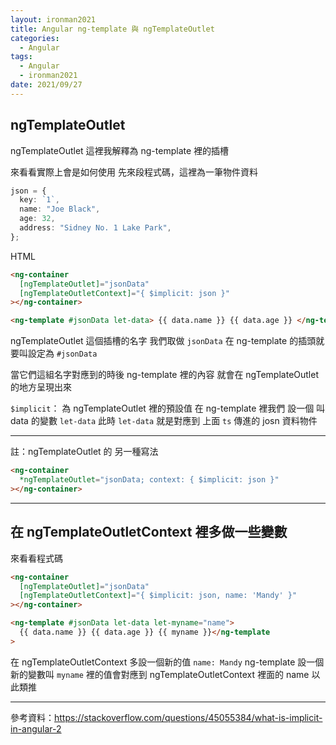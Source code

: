 ```yaml
---
layout: ironman2021
title: Angular ng-template 與 ngTemplateOutlet
categories:
  - Angular
tags:
  - Angular
  - ironman2021
date: 2021/09/27
---
```


## ngTemplateOutlet

ngTemplateOutlet 這裡我解釋為 ng-template 裡的插槽

來看看實際上會是如何使用
先來段程式碼，這裡為一筆物件資料

```ts
json = {
  key: `1`,
  name: "Joe Black",
  age: 32,
  address: "Sidney No. 1 Lake Park",
};
```

HTML

```html
<ng-container
  [ngTemplateOutlet]="jsonData"
  [ngTemplateOutletContext]="{ $implicit: json }"
></ng-container>

<ng-template #jsonData let-data> {{ data.name }} {{ data.age }} </ng-template>
```

ngTemplateOutlet 這個插槽的名字 我們取做 `jsonData`
在 ng-template 的插頭就要叫設定為 `#jsonData`

當它們這組名字對應到的時後 ng-template 裡的內容 就會在 ngTemplateOutlet 的地方呈現出來

`$implicit`： 為 ngTemplateOutlet 裡的預設值
在 ng-template 裡我們 設一個 叫 data 的變數 `let-data`
此時 `let-data` 就是對應到 上面 `ts` 傳進的 josn 資料物件

---

註：ngTemplateOutlet 的 另一種寫法

```html
<ng-container
  *ngTemplateOutlet="jsonData; context: { $implicit: json }"
></ng-container>
```

---

## 在 ngTemplateOutletContext 裡多做一些變數

來看看程式碼

```html
<ng-container
  [ngTemplateOutlet]="jsonData"
  [ngTemplateOutletContext]="{ $implicit: json, name: 'Mandy' }"
></ng-container>

<ng-template #jsonData let-data let-myname="name">
  {{ data.name }} {{ data.age }} {{ myname }}</ng-template
>
```

在 ngTemplateOutletContext 多設一個新的值 `name: Mandy`
ng-template 設一個新的變數叫 `myname` 裡的值會對應到 ngTemplateOutletContext 裡面的 name
以此類推

---

參考資料：https://stackoverflow.com/questions/45055384/what-is-implicit-in-angular-2

